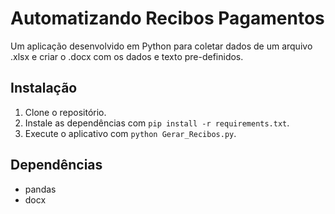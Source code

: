 # Automatizando Recibos Pagamentos

Um aplicação desenvolvido em Python para coletar dados de um arquivo .xlsx e criar o .docx com os dados e texto pre-definidos.



## Instalação

1. Clone o repositório.
2. Instale as dependências com `pip install -r requirements.txt`.
3. Execute o aplicativo com `python Gerar_Recibos.py`.

## Dependências

- pandas 
- docx
